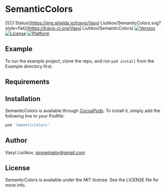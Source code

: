 # SemanticColors

[![CI Status](https://img.shields.io/travis/Vasyl Liutikov/SemanticColors.svg?style=flat)](https://travis-ci.org/Vasyl Liutikov/SemanticColors)
[![Version](https://img.shields.io/cocoapods/v/SemanticColors.svg?style=flat)](https://cocoapods.org/pods/SemanticColors)
[![License](https://img.shields.io/cocoapods/l/SemanticColors.svg?style=flat)](https://cocoapods.org/pods/SemanticColors)
[![Platform](https://img.shields.io/cocoapods/p/SemanticColors.svg?style=flat)](https://cocoapods.org/pods/SemanticColors)

## Example

To run the example project, clone the repo, and run `pod install` from the Example directory first.

## Requirements

## Installation

SemanticColors is available through [CocoaPods](https://cocoapods.org). To install
it, simply add the following line to your Podfile:

```ruby
pod 'SemanticColors'
```

## Author

Vasyl Liutikov, pingwinator@gmail.com

## License

SemanticColors is available under the MIT license. See the LICENSE file for more info.
